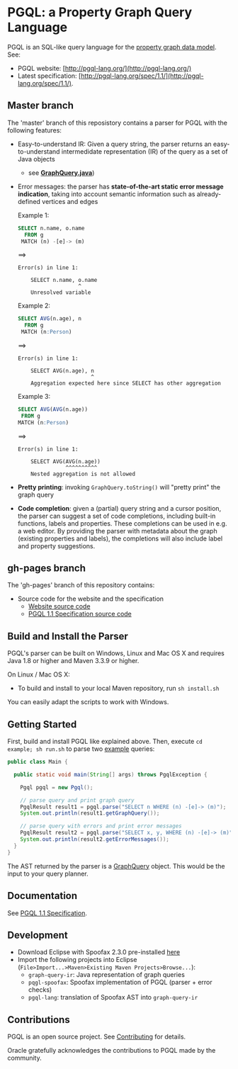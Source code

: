 # PGQL: a Property Graph Query Language

PGQL is an SQL-like query language for the [property graph data model](http://pgql-lang.org/spec/1.1/#property-graph-data-model).
See:

 - PGQL website: [http://pgql-lang.org/](http://pgql-lang.org/)
 - Latest specification: [http://pgql-lang.org/spec/1.1/](http://pgql-lang.org/spec/1.1/).

## Master branch

The 'master' branch of this reposistory contains a parser for PGQL with the following features:

 - Easy-to-understand IR: Given a query string, the parser returns an easy-to-understand intermedidate representation (IR) of the query as a set of Java objects
    - see [__GraphQuery.java__](graph-query-ir/src/main/java/oracle/pgql/lang/ir/GraphQuery.java))
 - Error messages: the parser has __state-of-the-art static error message indication__, taking into account semantic information such as already-defined vertices and edges

   Example 1:

   ```sql
   SELECT n.name, o.name
     FROM g
    MATCH (n) -[e]-> (m)
   ```

   ==>

   ```
   Error(s) in line 1:

       SELECT n.name, o.name
                      ^
       Unresolved variable
   ```

   Example 2:

   ```sql
   SELECT AVG(n.age), n
     FROM g
    MATCH (n:Person)
   ```

   ==>

   ```
   Error(s) in line 1:

       SELECT AVG(n.age), n
                          ^
       Aggregation expected here since SELECT has other aggregation
   ```

   Example 3:

   ```sql
   SELECT AVG(AVG(n.age))
    FROM g
   MATCH (n:Person)
   ```

   ==>

   ```
   Error(s) in line 1:

       SELECT AVG(AVG(n.age))
                  ^^^^^^^^^^
       Nested aggregation is not allowed
   ```

 - __Pretty printing__: invoking `GraphQuery.toString()` will "pretty print" the graph query
 - __Code completion__: given a (partial) query string and a cursor position, the parser can suggest a set of code completions, including built-in functions, labels and properties. These completions can be used in e.g. a web editor.
   By providing the parser with metadata about the graph (existing properties and labels), the completions will also include label and property suggestions.

## gh-pages branch

The 'gh-pages' branch of this repository contains:

 - Source code for the website and the specification
     - [Website source code](https://github.com/oracle/pgql-lang/tree/gh-pages)
     - [PGQL 1.1 Specification source code](https://github.com/oracle/pgql-lang/blob/gh-pages/pages/pgql-1.1-spec.md)

## Build and Install the Parser

PGQL's parser can be built on Windows, Linux and Mac OS X and requires Java 1.8 or higher and Maven 3.3.9 or higher.

On Linux / Mac OS X:

 - To build and install to your local Maven repository, run `sh install.sh`

You can easily adapt the scripts to work with Windows.

## Getting Started

First, build and install PGQL like explained above. Then, execute `cd example; sh run.sh` to parse two [example](example/src/main/java/oracle/pgql/lang/example/Main.java) queries:

```java
public class Main {

  public static void main(String[] args) throws PgqlException {

    Pgql pgql = new Pgql();

    // parse query and print graph query
    PgqlResult result1 = pgql.parse("SELECT n WHERE (n) -[e]-> (m)");
    System.out.println(result1.getGraphQuery());

    // parse query with errors and print error messages
    PgqlResult result2 = pgql.parse("SELECT x, y, WHERE (n) -[e]-> (m)");
    System.out.println(result2.getErrorMessages());
  }
}
```

The AST returned by the parser is a [GraphQuery](graph-query-ir/src/main/java/oracle/pgql/lang/ir/GraphQuery.java) object. This would be the input to your query planner.

## Documentation

See [PGQL 1.1 Specification](http://pgql-lang.org/spec/1.1/).

## Development

- Download Eclipse with Spoofax 2.3.0 pre-installed [here](http://www.metaborg.org/en/latest/source/release/note/2.3.0.html)
- Import the following projects into Eclipse (`File>Import...>Maven>Existing Maven Projects>Browse...`):
    - `graph-query-ir`: Java representation of graph queries
    - `pqgl-spoofax`: Spoofax implementation of PGQL (parser + error checks)
    - `pgql-lang`: translation of Spoofax AST into `graph-query-ir`

## Contributions

PGQL is an open source project. See [Contributing](CONTRIBUTING.md) for details.

Oracle gratefully acknowledges the contributions to PGQL made by the community.
